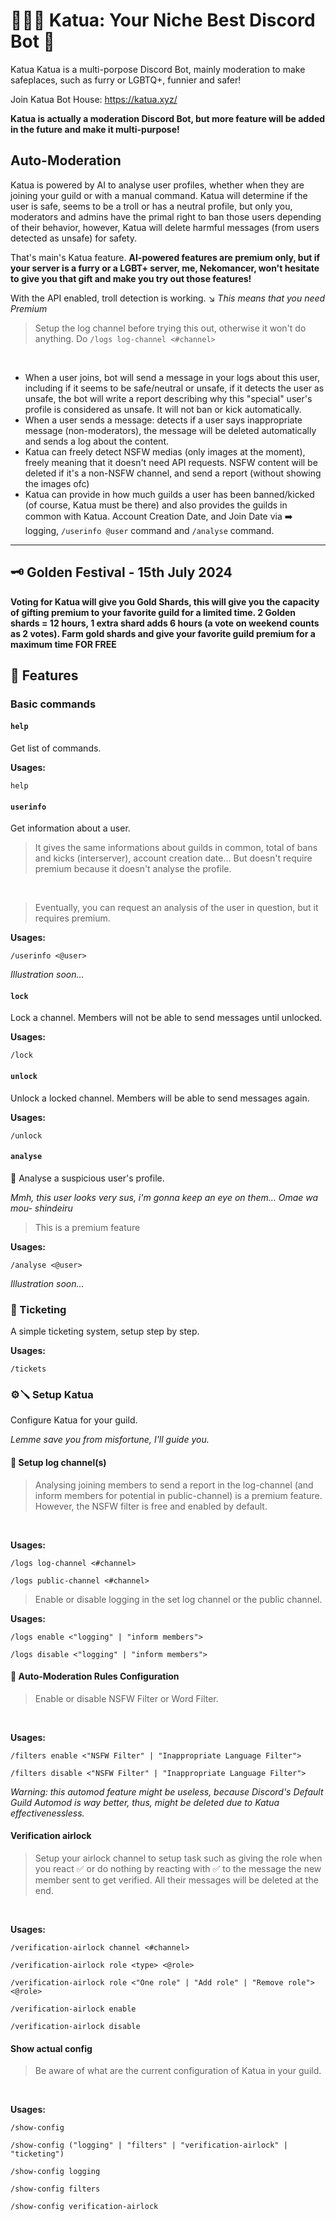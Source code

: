 # 🐾🏳️‍🌈 Katua: Your Niche Best Discord Bot 🤖

Katua Katua is a multi-porpose Discord Bot, mainly moderation to make safeplaces, such as furry or LGBTQ+, funnier and safer!

Join Katua Bot House: https://katua.xyz/

**Katua is actually a moderation Discord Bot, but more feature will be added in the future and make it multi-purpose!**

## Auto-Moderation

Katua is powered by AI to analyse user profiles, whether when they are joining your guild or with a manual command. Katua will determine if the user is safe, seems to be a troll or has a neutral profile, but only you, moderators and admins have the primal right to ban those users depending of their behavior, however, Katua will delete harmful messages (from users detected as unsafe) for safety.

That's main's Katua feature. **AI-powered features are premium only, but if your server is a furry or a LGBT+ server, me, Nekomancer, won't hesitate to give you that gift and make you try out those features!**

With the API enabled, troll detection is working.
↘️ _This means that you need Premium_

<blockquote>Setup the log channel before trying this out, otherwise it won't do anything. Do <code>/logs log-channel <#channel></code></blockquote><br>

<ul>
<li> When a user joins, bot will send a message in your logs about this user, including if it seems to be safe/neutral or unsafe, if it detects the user as unsafe, the bot will write a report describing why this "special" user's profile is considered as unsafe. It will not ban or kick automatically.</li>

<li> When a user sends a message: detects if a user says inappropriate message (non-moderators), the message will be deleted automatically and sends a log about the content.</li>

<li> Katua can freely detect NSFW medias (only images at the moment), freely meaning that it doesn't need API requests. NSFW content will be deleted if it's a non-NSFW channel, and send a report (without showing the images ofc)</li>

<li> Katua can provide in how much guilds a user has been banned/kicked (of course, Katua must be there) and also provides the guilds in common with Katua. Account Creation Date, and Join Date via ➡️ logging, <code>/userinfo @user</code> command and <code>/analyse</code> command.</li>
</ul>

---

## 🗝️ Golden Festival - 15th July 2024

**Voting for Katua will give you Gold Shards, this will give you the capacity of gifting premium to your favorite guild for a limited time. 2 Golden shards = 12 hours, 1 extra shard adds 6 hours (a vote on weekend counts as 2 votes). Farm gold shards and give your favorite guild premium for a maximum time FOR FREE**

## 🧰 Features

### Basic commands

#### `help`

Get list of commands.

**Usages:**

`help`

#### `userinfo`

Get information about a user.

<blockquote>It gives the same informations about guilds in common, total of bans and kicks (interserver), account creation date... But doesn't require premium because it doesn't analyse the profile.</blockquote>
<br>
<blockquote>Eventually, you can request an analysis of the user in question, but it requires premium.</blockquote>

**Usages:**

`/userinfo <@user>`

_Illustration soon..._

#### `lock`

Lock a channel. Members will not be able to send messages until unlocked.

**Usages:**

`/lock`

#### `unlock`

Unlock a locked channel. Members will be able to send messages again.

**Usages:**

`/unlock`

#### `analyse`

🧐 Analyse a suspicious user's profile.

_Mmh, this user looks very sus, i'm gonna keep an eye on them..._
_Omae wa mou- shindeiru_

<blockquote>This is a premium feature</blockquote>

**Usages:**

`/analyse <@user>`

_Illustration soon..._

### 📩 Ticketing

A simple ticketing system, setup step by step.

**Usages:**

`/tickets`

### ⚙️🪛 Setup Katua

Configure Katua for your guild.

_Lemme save you from misfortune, I'll guide you._

#### 🔔 Setup log channel(s)

<blockquote>Analysing joining members to send a report in the log-channel (and inform members for potential in public-channel) is a premium feature. However, the NSFW filter is free and enabled by default.</blockquote><br>

**Usages:**

`/logs log-channel <#channel>`

`/logs public-channel <#channel>`

<blockquote>Enable or disable logging in the set log channel or the public channel.</blockquote>

**Usages:**

`/logs enable <"logging" | "inform members">`

`/logs disable <"logging" | "inform members">`

#### 🚯 Auto-Moderation Rules Configuration

<blockquote>Enable or disable NSFW Filter or Word Filter.</blockquote><br>

**Usages:**

`/filters enable <"NSFW Filter" | "Inappropriate Language Filter">`

`/filters disable <"NSFW Filter" | "Inappropriate Language Filter">`

_Warning: this automod feature might be useless, because Discord's Default Guild Automod is way better, thus, might be deleted due to Katua effectivenessless._

#### Verification airlock

<blockquote>Setup your airlock channel to setup task such as giving the role when you react ✅ or do nothing by reacting with ✅ to the message the new member sent to get verified. All their messages will be deleted at the end.</blockquote><br>

**Usages:**

`/verification-airlock channel <#channel>`

`/verification-airlock role <type> <@role>`

`/verification-airlock role <"One role" | "Add role" | "Remove role"> <@role>`

`/verification-airlock enable`

`/verification-airlock disable`

#### Show actual config

<blockquote>Be aware of what are the current configuration of Katua in your guild.</blockquote><br>

**Usages:**

`/show-config`

`/show-config ("logging" | "filters" | "verification-airlock" | "ticketing")`

`/show-config logging`

`/show-config filters`

`/show-config verification-airlock`
